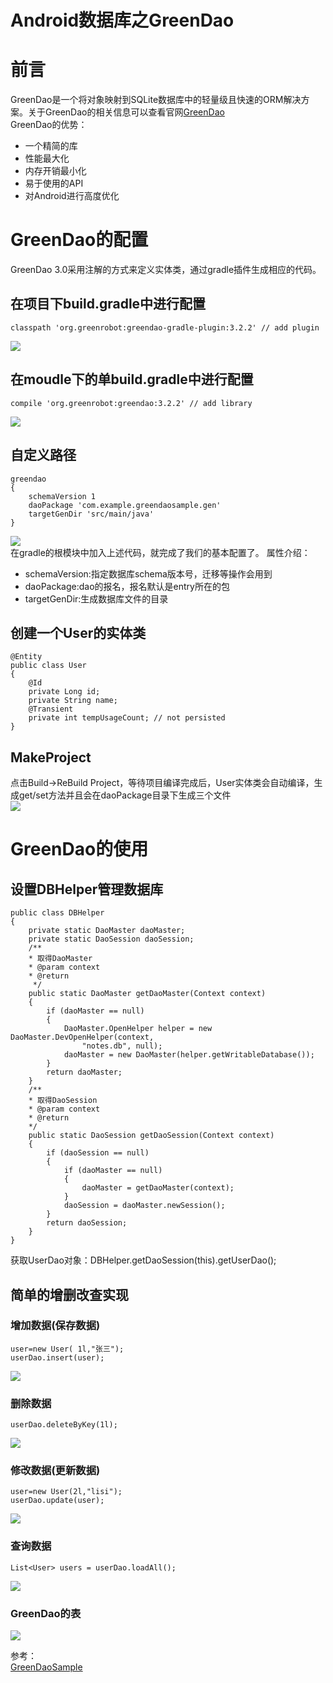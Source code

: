 # Android数据库之GreenDao
# 前言  
GreenDao是一个将对象映射到SQLite数据库中的轻量级且快速的ORM解决方案。关于GreenDao的相关信息可以查看官网[GreenDao][1]      
GreenDao的优势：   

- 一个精简的库
- 性能最大化
- 内存开销最小化
- 易于使用的API 
- 对Android进行高度优化
<!--more-->
# GreenDao的配置  
GreenDao 3.0采用注解的方式来定义实体类，通过gradle插件生成相应的代码。   
## 在项目下build.gradle中进行配置   

	classpath 'org.greenrobot:greendao-gradle-plugin:3.2.2' // add plugin  

![][2]
## 在moudle下的单build.gradle中进行配置  

	compile 'org.greenrobot:greendao:3.2.2' // add library
![][3]   
## 自定义路径  

	greendao 
	{
    	schemaVersion 1
    	daoPackage 'com.example.greendaosample.gen'
    	targetGenDir 'src/main/java'
	}
![][4]   
在gradle的根模块中加入上述代码，就完成了我们的基本配置了。
属性介绍： 
 
- schemaVersion:指定数据库schema版本号，迁移等操作会用到
- daoPackage:dao的报名，报名默认是entry所在的包
- targetGenDir:生成数据库文件的目录
## 创建一个User的实体类  

	@Entity
	public class User 
	{
    	@Id 
    	private Long id; 
    	private String name; 
    	@Transient 
    	private int tempUsageCount; // not persisted  
	}
## MakeProject  
点击Build->ReBuild Project，等待项目编译完成后，User实体类会自动编译，生成get/set方法并且会在daoPackage目录下生成三个文件   
![][5]  

# GreenDao的使用  

## 设置DBHelper管理数据库  

	public class DBHelper 
	{
    	private static DaoMaster daoMaster;
    	private static DaoSession daoSession;
    	/**
     	* 取得DaoMaster
     	* @param context
     	* @return
    	 */
    	public static DaoMaster getDaoMaster(Context context) 
		{
        	if (daoMaster == null) 
			{
            	DaoMaster.OpenHelper helper = new DaoMaster.DevOpenHelper(context,
                    "notes.db", null);
            	daoMaster = new DaoMaster(helper.getWritableDatabase());
        	}
        	return daoMaster;
    	}
    	/**
     	* 取得DaoSession
     	* @param context
     	* @return
     	*/
    	public static DaoSession getDaoSession(Context context) 
		{
        	if (daoSession == null) 
			{
            	if (daoMaster == null) 
				{
                	daoMaster = getDaoMaster(context);
            	}
            	daoSession = daoMaster.newSession();
        	}
        	return daoSession;
    	}
	}
获取UserDao对象：DBHelper.getDaoSession(this).getUserDao();  

## 简单的增删改查实现  
### 增加数据(保存数据) 
	user=new User( 1l,"张三");
	userDao.insert(user);
![][6]
### 删除数据 
	userDao.deleteByKey(1l);
![][7]   
### 修改数据(更新数据)  
	user=new User(2l,"lisi");
	userDao.update(user);  
![][8]  
### 查询数据  
	List<User> users = userDao.loadAll(); 
![][9]  
### GreenDao的表  
![][10]  

参考：   
[GreenDaoSample][11]

 








[1]: https://github.com/greenrobot/greenDAO
[2]: http://p1xi78kuy.bkt.clouddn.com/greendao-build-gradle.png
[3]: http://p1xi78kuy.bkt.clouddn.com/greendao-compile.png
[4]: http://p1xi78kuy.bkt.clouddn.com/greendao-config.png
[5]: http://p1xi78kuy.bkt.clouddn.com/green-gen.png
[6]: http://p1xi78kuy.bkt.clouddn.com/greendao-save.png
[7]: http://p1xi78kuy.bkt.clouddn.com/greendao-del.png
[8]: http://p1xi78kuy.bkt.clouddn.com/greendao-update.png
[9]: http://p1xi78kuy.bkt.clouddn.com/greendao-query.png
[10]: http://p1xi78kuy.bkt.clouddn.com/greendao-table.png
[11]: https://github.com/PGzxc/GreenDaoSample

